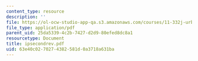 ```yaml
---
content_type: resource
description: ''
file: https://ol-ocw-studio-app-qa.s3.amazonaws.com/courses/11-332j-urban-design-fall-2003/63e40c0270274382581d0a3718a631ba_ipsecondrev.pdf
file_type: application/pdf
parent_uid: 25da5339-4c2b-7427-d2d9-80efed8dc8a1
resourcetype: Document
title: ipsecondrev.pdf
uid: 63e40c02-7027-4382-581d-0a3718a631ba
---
```

